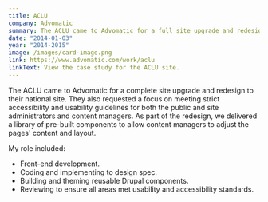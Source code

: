 ```yaml
---
title: ACLU
company: Advomatic
summary: The ACLU came to Advomatic for a full site upgrade and redesign to their national site.
date: "2014-01-03"
year: "2014-2015"
image: /images/card-image.png
link: https://www.advomatic.com/work/aclu
linkText: View the case study for the ACLU site.
---
```

The ACLU came to Advomatic for a complete site upgrade and redesign to their national site. They also requested a focus on meeting strict accessibility and usability guidelines for both the public and site administrators and content managers. As part of the redesign, we delivered a library of pre-built components to allow content managers to adjust the pages' content and layout.

<p class="toggle-role">My role included:</p>

- Front-end development.
- Coding and implementing to design spec.
- Building and theming reusable Drupal components.
- Reviewing to ensure all areas met usability and accessibility standards.